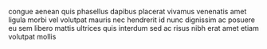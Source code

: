 congue aenean quis phasellus dapibus placerat vivamus venenatis amet ligula
morbi vel volutpat mauris nec hendrerit id nunc dignissim ac posuere eu sem
libero mattis ultrices quis interdum sed ac risus nibh erat amet etiam volutpat
mollis